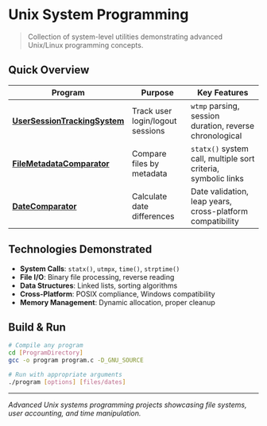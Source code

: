 # Unix System Programming

> Collection of system-level utilities demonstrating advanced Unix/Linux programming concepts.

## Quick Overview

| Program | Purpose | Key Features |
|---------|---------|--------------|
| **[UserSessionTrackingSystem](./UserSessionTrackingSystem/)** | Track user login/logout sessions | `wtmp` parsing, session duration, reverse chronological |
| **[FileMetadataComparator](./FileMetadataComparator/)** | Compare files by metadata | `statx()` system call, multiple sort criteria, symbolic links |
| **[DateComparator](./DateComparator/)** | Calculate date differences | Date validation, leap years, cross-platform compatibility |


## Technologies Demonstrated
- **System Calls**: `statx()`, `utmpx`, `time()`, `strptime()`
- **File I/O**: Binary file processing, reverse reading
- **Data Structures**: Linked lists, sorting algorithms
- **Cross-Platform**: POSIX compliance, Windows compatibility
- **Memory Management**: Dynamic allocation, proper cleanup

## Build & Run
```bash
# Compile any program
cd [ProgramDirectory]
gcc -o program program.c -D_GNU_SOURCE

# Run with appropriate arguments
./program [options] [files/dates]
```

---
*Advanced Unix systems programming projects showcasing file systems, user accounting, and time manipulation.* 

